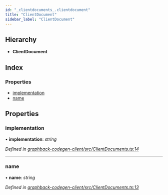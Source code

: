 ```yaml
---
id: "_clientdocuments_.clientdocument"
title: "ClientDocument"
sidebar_label: "ClientDocument"
---
```


## Hierarchy

* **ClientDocument**

## Index

### Properties

* [implementation](_clientdocuments_.clientdocument.md#implementation)
* [name](_clientdocuments_.clientdocument.md#name)

## Properties

###  implementation

• **implementation**: *string*

*Defined in [graphback-codegen-client/src/ClientDocuments.ts:14](https://github.com/aerogear/graphback/blob/b39280e7/packages/graphback-codegen-client/src/ClientDocuments.ts#L14)*

___

###  name

• **name**: *string*

*Defined in [graphback-codegen-client/src/ClientDocuments.ts:13](https://github.com/aerogear/graphback/blob/b39280e7/packages/graphback-codegen-client/src/ClientDocuments.ts#L13)*
